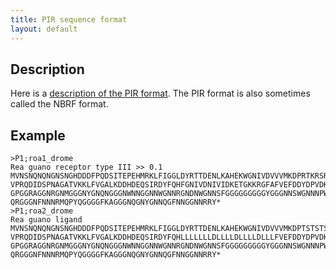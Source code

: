 ```yaml
---
title: PIR sequence format
layout: default
---
```


Description
-----------

Here is a [description of the PIR format](http://www.cmbi.kun.nl/bioinf/tools/crab_pir.html). The PIR format is also sometimes called the NBRF format.

Example
-------

```
>P1;roa1_drome
Rea guano receptor type III >> 0.1
MVNSNQNQNGNSNGHDDDFPQDSITEPEHMRKLFIGGLDYRTTDENLKAHEKWGNIVDVVVMKDPRTKRSRGFGFITYSHSSMIDEAQKSRPHKIDGRVEPKRA
VPRQDIDSPNAGATVKKLFVGALKDDHDEQSIRDYFQHFGNIVDNIVIDKETGKKRGFAFVEFDDYDPVDKVVLQKQHQLNGKMVDVKKALPKNDQQGGGGGRG
GPGGRAGGNRGNMGGGNYGNQNGGGNWNNGGNNWGNNRGNDNWGNNSFGGGGGGGGGYGGGNNSWGNNNPWDNGNGGGNFGGGGNNWNGGNDFGGYQQNYGGGP
QRGGGNFNNNRMQPYQGGGGFKAGGGNQGNYGNNQGFNNGGNNRRY*
>P1;roa2_drome
Rea guano ligand
MVNSNQNQNGNSNGHDDDFPQDSITEPEHMRKLFIGGLDYRTTDENLKAHEKWGNIVDVVVMKDPTSTSTSTSTSTSTSTSTMIDEAQKSRPHKIDGRVEPKRA
VPRQDIDSPNAGATVKKLFVGALKDDHDEQSIRDYFQHLLLLLLLDLLLLDLLLLDLLLFVEFDDYDPVDKVVLQKQHQLNGKMVDVKKALPKNDQQGGGGGRG
GPGGRAGGNRGNMGGGNYGNQNGGGNWNNGGNNWGNNRGNDNWGNNSFGGGGGGGGGYGGGNNSWGNNNPWDNGNGGGNFGGGGNNWNGGNDFGGYQQNYGGGP
QRGGGNFNNNRMQPYQGGGGFKAGGGNQGNYGNNQGFNNGGNNRRY*
```

